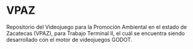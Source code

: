 # VPAZ
Repositorio del Videojuego para la Promoción Ambiental en el estado de Zacatecas (VPAZ), para Trabajo Terminal II, el cuál se encuentra siendo desarrollado con el motor de videojuegos GODOT.
